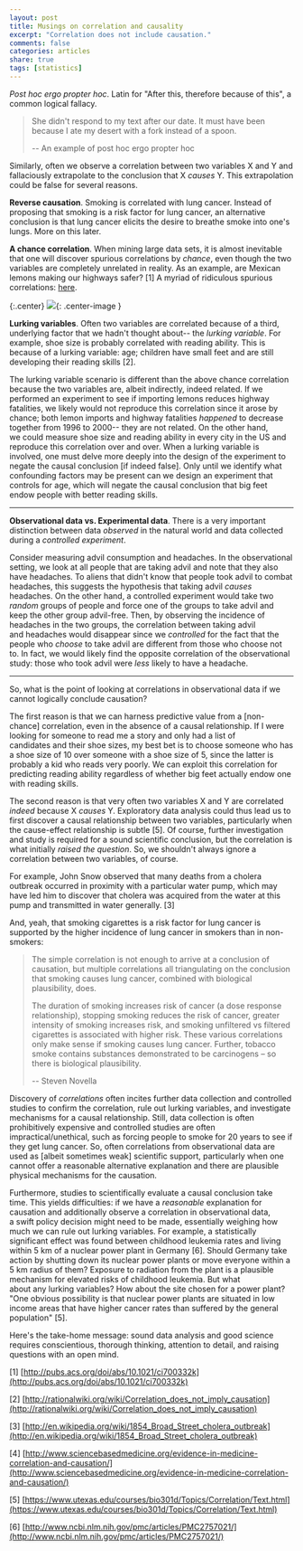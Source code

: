 ```yaml
---
layout: post
title: Musings on correlation and causality
excerpt: "Correlation does not include causation."
comments: false
categories: articles
share: true
tags: [statistics]
---
```


_Post hoc ergo propter hoc_. Latin for "After this, therefore because of this", a common logical fallacy. 


> She didn't respond to my text after our date. It must have been because I ate my desert with a fork instead of a spoon.
> 
> \-- An example of post hoc ergo propter hoc


Similarly, often we observe a correlation between two variables X and Y and fallaciously extrapolate to the conclusion that X *causes* Y. This extrapolation could be false for several reasons.

**Reverse causation**. Smoking is correlated with lung cancer. Instead of proposing that smoking is a risk factor for lung cancer, an alternative conclusion is that lung cancer elicits the desire to breathe smoke into one's lungs. More on this later.

**A chance correlation**. When mining large data sets, it is almost inevitable that one will discover spurious correlations by *chance*, even though the two variables are completely unrelated in reality. As an example, are Mexican lemons making our highways safer? [1] A myriad of ridiculous spurious correlations: [here](http://www.tylervigen.com/).

{:.center}
![](http://pubs.acs.org/appl/literatum/publisher/achs/journals/content/jcisd8/2008/jcisd8.2008.48.issue-1/ci700332k/production/images/medium/ci700332kn00001.gif){: .center-image }

**Lurking variables**. Often two variables are correlated because of a third, underlying factor that we hadn't thought about-- the *lurking variable*. For example, shoe size is probably correlated with reading ability. This is because of a lurking variable: age; children have small feet and are still developing their reading skills [2].

The lurking variable scenario is different than the above chance correlation because the two variables are, albeit indirectly, indeed related. If we performed an experiment to see if importing lemons reduces highway fatalities, we likely would not reproduce this correlation since it arose by chance; both lemon imports and highway fatalities _happened_ to decrease together from 1996 to 2000-- they are not related. On the other hand, we could measure shoe size and reading ability in every city in the US and reproduce this correlation over and over. When a lurking variable is involved, one must delve more deeply into the design of the experiment to negate the causal conclusion [if indeed false]. Only until we identify what confounding factors may be present can we design an experiment that controls for age, which will negate the causal conclusion that big feet endow people with better reading skills.



* * *



**Observational data vs. Experimental data**. There is a very important distinction between data _observed_ in the natural world and data collected during a _controlled experiment_.

Consider measuring advil consumption and headaches. In the observational setting, we look at all people that are taking advil and note that they also have headaches. To aliens that didn't know that people took advil to combat headaches, this suggests the hypothesis that taking advil _causes_ headaches. On the other hand, a controlled experiment would take two _random_ groups of people and force one of the groups to take advil and keep the other group advil-free. Then, by observing the incidence of headaches in the two groups, the correlation between taking advil and headaches would disappear since we _controlled_ for the fact that the people who _choose_ to take advil are different from those who choose not to. In fact, we would likely find the opposite correlation of the observational study: those who took advil were _less_ likely to have a headache.

* * *

So, what is the point of looking at correlations in observational data if we cannot logically conclude causation?

The first reason is that we can harness predictive value from a [non-chance] correlation, even in the absence of a causal relationship. If I were looking for someone to read me a story and only had a list of candidates and their shoe sizes, my best bet is to choose someone who has a shoe size of 10 over someone with a shoe size of 5, since the latter is probably a kid who reads very poorly. We can exploit this correlation for predicting reading ability regardless of whether big feet actually endow one with reading skills.

The second reason is that very often two variables X and Y are correlated *indeed* because X *causes* Y. Exploratory data analysis could thus lead us to first discover a causal relationship between two variables, particularly when the cause-effect relationship is subtle [5]. Of course, further investigation and study is required for a sound scientific conclusion, but the correlation is what initially _raised the question_. So, we shouldn't always ignore a correlation between two variables, of course.

For example, John Snow observed that many deaths from a cholera outbreak occurred in proximity with a particular water pump, which may have led him to discover that cholera was acquired from the water at this pump and transmitted in water generally. [3]

And, yeah, that smoking cigarettes is a risk factor for lung cancer is supported by the higher incidence of lung cancer in smokers than in non-smokers:


> The simple correlation is not enough to arrive at a conclusion of causation, but multiple correlations all triangulating on the conclusion that smoking causes lung cancer, combined with biological plausibility, does.
>
> The duration of smoking increases risk of cancer (a dose response relationship), stopping smoking reduces the risk of cancer, greater intensity of smoking increases risk, and smoking unfiltered vs filtered cigarettes is associated with higher risk. These various correlations only make sense if smoking causes lung cancer. Further, tobacco smoke contains substances demonstrated to be carcinogens – so there is biological plausibility.
>
> \-- Steven Novella


Discovery of _correlations_ often incites further data collection and controlled studies to confirm the correlation, rule out lurking variables, and investigate mechanisms for a causal relationship. Still, data collection is often prohibitively expensive and controlled studies are often impractical/unethical, such as forcing people to smoke for 20 years to see if they get lung cancer. So, often correlations from observational data are used as [albeit sometimes weak] scientific support, particularly when one cannot offer a reasonable alternative explanation and there are plausible physical mechanisms for the causation.

Furthermore, studies to scientifically evaluate a causal conclusion take time. This yields difficulties: if we have a _reasonable_ explanation for causation and additionally observe a correlation in observational data, a swift policy decision might need to be made, essentially weighing how much we can rule out lurking variables. For example, a statistically significant effect was found between childhood leukemia rates and living within 5 km of a nuclear power plant in Germany [6]. Should Germany take action by shutting down its nuclear power plants or move everyone within a 5 km radius of them? Exposure to radiation from the plant is a plausible mechanism for elevated risks of childhood leukemia. But what about any lurking variables? How about the site chosen for a power plant? "One obvious possibility is that nuclear power plants are situated in low income areas that have higher cancer rates than suffered by the general population" [5].

Here's the take-home message: sound data analysis and good science requires conscientious, thorough thinking, attention to detail, and raising questions with an open mind.

[1] [http://pubs.acs.org/doi/abs/10.1021/ci700332k](http://pubs.acs.org/doi/abs/10.1021/ci700332k)

[2] [http://rationalwiki.org/wiki/Correlation_does_not_imply_causation](http://rationalwiki.org/wiki/Correlation_does_not_imply_causation)

[3] [http://en.wikipedia.org/wiki/1854_Broad_Street_cholera_outbreak](http://en.wikipedia.org/wiki/1854_Broad_Street_cholera_outbreak)

[4] [http://www.sciencebasedmedicine.org/evidence-in-medicine-correlation-and-causation/](http://www.sciencebasedmedicine.org/evidence-in-medicine-correlation-and-causation/)

[5] [https://www.utexas.edu/courses/bio301d/Topics/Correlation/Text.html](https://www.utexas.edu/courses/bio301d/Topics/Correlation/Text.html)

[6] [http://www.ncbi.nlm.nih.gov/pmc/articles/PMC2757021/](http://www.ncbi.nlm.nih.gov/pmc/articles/PMC2757021/)



